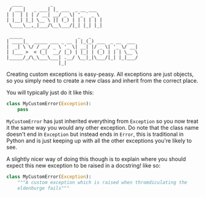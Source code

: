 ```
  ____          _                  
 / ___|   _ ___| |_ ___  _ __ ___  
| |  | | | / __| __/ _ \| '_ ` _ \ 
| |__| |_| \__ \ || (_) | | | | | |
 \____\__,_|___/\__\___/|_| |_| |_|
                                   
 _____                    _   _                 
| ____|_  _____ ___ _ __ | |_(_) ___  _ __  ___ 
|  _| \ \/ / __/ _ \ '_ \| __| |/ _ \| '_ \/ __|
| |___ >  < (_|  __/ |_) | |_| | (_) | | | \__ \
|_____/_/\_\___\___| .__/ \__|_|\___/|_| |_|___/
                   |_|      
```

Creating custom exceptions is easy-peasy. All exceptions are just objects, so you simply need to create a new class and inherit from the correct place.

You will typically just do it like this:
```python
class MyCustomError(Exception):
    pass
```
`MyCustomError` has just inherited everything from `Exception` so you now treat it the same way you would any other exception. Do note that the class name doesn't end in `Exception` but instead ends in `Error`, this is traditional in Python and is just keeping up with all the other exceptions you're likely to see.

A slightly nicer way of doing this though is to explain where you should expect this new exception to be raised in a docstring! like so:  
```python
class MyCustomError(Exception):
    """A custom exception which is raised when thromdiculating the
    eldenburge fails"""
```